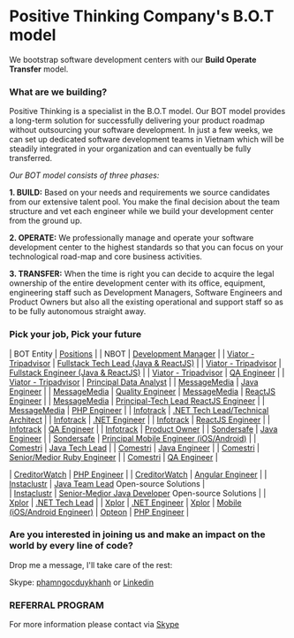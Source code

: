 # Positive Thinking Company's B.O.T model

We bootstrap software development centers with our **Build Operate Transfer** model.

### What are we building? 
Positive Thinking is a specialist in the B.O.T model. Our BOT model provides a long-term solution for successfully delivering your product roadmap without outsourcing your software development. In just a few weeks, we can set up dedicated software development teams in Vietnam which will be steadily integrated in your organization and can eventually be fully transferred.

_Our BOT model consists of three phases:_

**1. BUILD:** Based on your needs and requirements we source candidates from our extensive talent pool. You make the final decision about the team structure and vet each engineer while we build your development center from the ground up.

**2. OPERATE:** We professionally manage and operate your software development center to the highest standards so that you can focus on your technological road-map and core business activities.

**3. TRANSFER:** When the time is right you can decide to acquire the legal ownership of the entire development center with its office, equipment, engineering staff such as Development Managers, Software Engineers and Product Owners but also all the existing operational and support staff so as to be fully autonomous straight away.
### Pick your job, Pick your future

| BOT Entity | [Positions]() |
| NBOT | [Development Manager](https://careers.positivethinking.tech/ptc_jobs/development-manager-ho-chi-minh-city-bot/) | 
| [Viator - Tripadvisor](https://www.viator.com/) | [Fullstack Tech Lead (Java & ReactJS)](https://careers.positivethinking.tech/ptc_jobs/java-team-lead-full-stack-viator-a-tripadvisor-company-ho-chi-minh-bot/) |
| [Viator - Tripadvisor](https://www.viator.com/) | [Fullstack Engineer (Java & ReactJS)](https://careers.positivethinking.tech/ptc_jobs/senior-medior-full-stack-java-developer-viator-a-tripadvisor-company-ho-chi-minh-bot/) |
| [Viator - Tripadvisor](https://www.viator.com/) | [QA Engineer](https://careers.positivethinking.tech/ptc-jobs/qa-engineer-viator-a-tripadvisor-company/) |
| [Viator - Tripadvisor](https://www.viator.com/) | [Principal Data Analyst](https://careers.positivethinking.tech/ptc-jobs/principal-product-analyst-viator/) |
| [MessageMedia](https://messagemedia.com/us/) | [Java Engineer](https://careers.positivethinking.tech/ptc_jobs/java-developer-mm/) |
| [MessageMedia](https://messagemedia.com/us/) | [Quality Engineer](https://careers.positivethinking.tech/ptc_jobs/quality-engineer-mm/)
| [MessageMedia](https://messagemedia.com/us/) | [ReactJS Engineer]() |
| [MessageMedia](https://messagemedia.com/us/) | [Principal-Tech Lead ReactJS Engineer]() |
| [MessageMedia](https://messagemedia.com/us/) | [PHP Engineer](https://careers.positivethinking.tech/ptc-jobs/php-engineer-mm/) |
| [Infotrack](https://www.infotrack.com.au/) | [.NET Tech Lead/Technical Architect](https://careers.positivethinking.tech/ptc-jobs/net-team-lead-ift/) |
| [Infotrack](https://www.infotrack.com.au/) | [.NET Engineer](https://careers.positivethinking.tech/ptc-jobs/net-engineer-ift/) |
| [Infotrack](https://www.infotrack.com.au/) | [ReactJS Engineer](https://careers.positivethinking.tech/ptc-jobs/reactjs-engineer-ift/) |
| [Infotrack](https://www.infotrack.com.au/) | [QA Engineer](https://careers.positivethinking.tech/ptc-jobs/qa-engineer-ift/) |
| [Infotrack](https://www.infotrack.com.au/) | [Product Owner](https://careers.positivethinking.tech/ptc-jobs/product-owner-ift/) | 
| [Sondersafe](https://www.sonder.io/) | [Java Engineer](https://careers.positivethinking.tech/ptc-jobs/senior-java-developer-sds/) |
| [Sondersafe](https://www.sonder.io/) | [Principal Mobile Engineer (iOS/Android)](https://careers.positivethinking.tech/ptc-jobs/senior-principal-android-developer-sds/) |
| [Comestri](https://www.comestri.com/) | [Java Tech Lead](https://careers.positivethinking.tech/ptc_jobs/java-technical-lead-cmt/) |
| [Comestri](https://www.comestri.com/) | [Java Engineer](https://careers.positivethinking.tech/ptc_jobs/medior-senior-java-developer/) |
| [Comestri](https://www.comestri.com/) | [Senior/Medior Ruby Engineer](https://careers.positivethinking.tech/ptc_jobs/ruby-on-rails-developer-cmt/) |
| [Comestri](https://www.comestri.com/) | [QA Engineer](https://careers.positivethinking.tech/ptc_jobs/senior-qa-engineer-cmt/) |

| [CreditorWatch](https://creditorwatch.com.au/) | [PHP Engineer](https://careers.positivethinking.tech/ptc_jobs/senior-php-developer-cw/) |
| [CreditorWatch](https://creditorwatch.com.au/) | [Angular Engineer](https://careers.positivethinking.tech/ptc_jobs/senior-angular-developer-cw-bot/) |
| [Instaclustr](https://www.instaclustr.com/) | [Java Team Lead](https://careers.positivethinking.tech/ptc_jobs/java-team-lead-isc/) Open-source Solutions |  
| [Instaclustr](https://www.instaclustr.com/) | [Senior-Medior Java Developer](https://careers.positivethinking.tech/ptc_jobs/senior-medior-java-developer-isc/) Open-source Solutions | 
| [Xplor](https://www.xplortechnologies.com/us) | [.NET Tech Lead](https://careers.positivethinking.tech/ptc_jobs/senior-net-team-leader-xplor-ho-chi-minh-city-bot/) |
| [Xplor](https://www.xplortechnologies.com/us) | [.NET Engineer](https://careers.positivethinking.tech/ptc_jobs/medior-senior-net-developer-xplor/)
| [Xplor](https://www.xplortechnologies.com/us) | [Mobile (iOS/Android Engineer)](https://careers.positivethinking.tech/ptc_jobs/medior-senior-mobile-ios-android-developer-xplor/)
| [Opteon](https://www.opteonsolutions.com/) | [PHP Engineer](https://careers.positivethinking.tech/ptc-jobs/php-engineer-opt/) | 

 
### Are you interested in joining us and make an impact on the world by every line of code?

Drop me a message, I'll take care of the rest:

Skype: [phamngocduykhanh](https://join.skype.com/invite/iM2bQCkTJ3N8) or [Linkedin](https://www.linkedin.com/in/khanhpnd/)

### REFERRAL PROGRAM
For more information please contact via [Skype](https://join.skype.com/invite/iM2bQCkTJ3N8)
